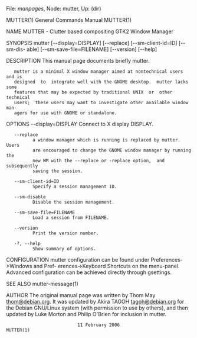 File: *manpages*,  Node: mutter,  Up: (dir)

MUTTER(1)                   General Commands Manual                  MUTTER(1)



NAME
       MUTTER - Clutter based compositing GTK2 Window Manager

SYNOPSIS
       mutter  [--display=DISPLAY]  [--replace] [--sm-client-id=ID] [--sm-dis-
       able] [--sm-save-file=FILENAME] [--version] [--help]

DESCRIPTION
       This manual page documents briefly mutter.

       mutter is a minimal X window manager aimed at nontechnical users and is
       designed  to  integrate well with the GNOME desktop.  mutter lacks some
       features that may be expected by traditional UNIX  or  other  technical
       users;  these users may want to investigate other available window man-
       agers for use with GNOME or standalone.

OPTIONS
       --display=DISPLAY
              Connect to X display DISPLAY.

       --replace
              a window manager which is running is replaced by mutter.   Users
              are encouraged to change the GNOME window manager by running the
              new WM with the --replace or -replace option,  and  subsequently
              saving the session.

       --sm-client-id=ID
              Specify a session management ID.

       --sm-disable
              Disable the session management.

       --sm-save-file=FILENAME
              Load a session from FILENAME.

       --version
              Print the version number.

       -?, --help
              Show summary of options.

CONFIGURATION
       mutter  configuration can be found under Preferences->Windows and Pref-
       erences->Keyboard Shortcuts on the menu-panel.  Advanced  configuration
       can be achieved directly through gsettings.

SEE ALSO
       mutter-message(1)

AUTHOR
       The original manual page was written by Thom May <thom@debian.org>.  It
       was updated by Akira TAGOH <tagoh@debian.org> for the Debian  GNU/Linux
       system  (with  permission  to  use by others), and then updated by Luke
       Morton and Philip O'Brien for inclusion in mutter.



                               11 February 2006                      MUTTER(1)
